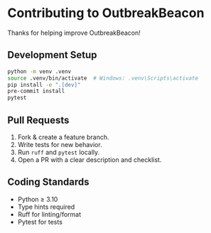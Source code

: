 # Contributing to OutbreakBeacon

Thanks for helping improve OutbreakBeacon!

## Development Setup
```bash
python -m venv .venv
source .venv/bin/activate  # Windows: .venv\Scripts\activate
pip install -e ".[dev]"
pre-commit install
pytest
```

## Pull Requests
1. Fork & create a feature branch.
2. Write tests for new behavior.
3. Run `ruff` and `pytest` locally.
4. Open a PR with a clear description and checklist.

## Coding Standards
- Python ≥ 3.10
- Type hints required
- Ruff for linting/format
- Pytest for tests

